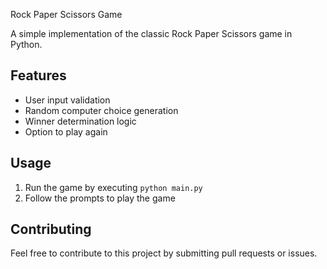 Rock Paper Scissors Game

A simple implementation of the classic Rock Paper Scissors game in Python.

## Features
*   User input validation
*   Random computer choice generation
*   Winner determination logic
*   Option to play again

## Usage
1.  Run the game by executing `python main.py`
2.  Follow the prompts to play the game

## Contributing
Feel free to contribute to this project by submitting pull requests or issues.

